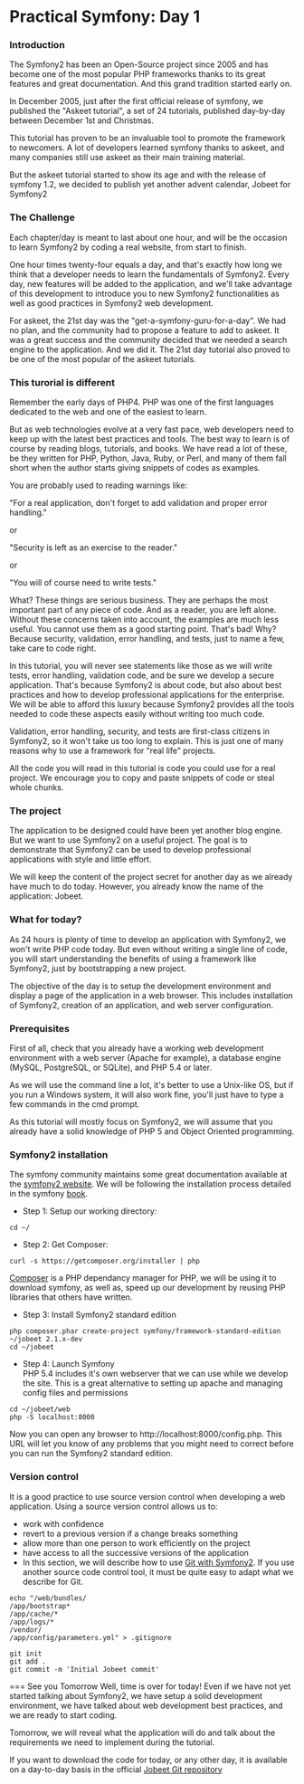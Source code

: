 Practical Symfony: Day 1
========================

### Introduction
The Symfony2 has been an Open-Source project since 2005 and has become one of the most popular PHP frameworks thanks to its great features and great documentation. And this grand tradition started early on.

In December 2005, just after the first official release of symfony, we published the "Askeet tutorial", a set of 24 tutorials, published day-by-day between December 1st and Christmas.

This tutorial has proven to be an invaluable tool to promote the framework to newcomers. A lot of developers learned symfony thanks to askeet, and many companies still use askeet as their main training material.

But the askeet tutorial started to show its age and with the release of symfony 1.2, we decided to publish yet another advent calendar, Jobeet for Symfony2


### The Challenge
Each chapter/day is meant to last about one hour, and will be the occasion to learn Symfony2 by coding a real website, from start to finish.

One hour times twenty-four equals a day, and that's exactly how long we think that a developer needs to learn the fundamentals of Symfony2. Every day, new features will be added to the application, and we'll take advantage of this development to introduce you to new Symfony2 functionalities as well as good practices in Symfony2 web development.

For askeet, the 21st day was the "get-a-symfony-guru-for-a-day". We had no plan, and the community had to propose a feature to add to askeet. It was a great success and the community decided that we needed a search engine to the application. And we did it. The 21st day tutorial also proved to be one of the most popular of the askeet tutorials.


### This turorial is different
Remember the early days of PHP4. PHP was one of the first languages dedicated to the web and one of the easiest to learn.

But as web technologies evolve at a very fast pace, web developers need to keep up with the latest best practices and tools. The best way to learn is of course by reading blogs, tutorials, and books. We have read a lot of these, be they written for PHP, Python, Java, Ruby, or Perl, and many of them fall short when the author starts giving snippets of codes as examples.

You are probably used to reading warnings like:

"For a real application, don't forget to add validation and proper error handling."

or

"Security is left as an exercise to the reader."

or

"You will of course need to write tests."

What? These things are serious business. They are perhaps the most important part of any piece of code. And as a reader, you are left alone. Without these concerns taken into account, the examples are much less useful. You cannot use them as a good starting point. That's bad! Why? Because security, validation, error handling, and tests, just to name a few, take care to code right.

In this tutorial, you will never see statements like those as we will write tests, error handling, validation code, and be sure we develop a secure application. That's because Symfony2 is about code, but also about best practices and how to develop professional applications for the enterprise. We will be able to afford this luxury because Symfony2 provides all the tools needed to code these aspects easily without writing too much code.

Validation, error handling, security, and tests are first-class citizens in Symfony2, so it won't take us too long to explain. This is just one of many reasons why to use a framework for "real life" projects.

All the code you will read in this tutorial is code you could use for a real project. We encourage you to copy and paste snippets of code or steal whole chunks.


### The project
The application to be designed could have been yet another blog engine. But we want to use Symfony2 on a useful project. The goal is to demonstrate that Symfony2 can be used to develop professional applications with style and little effort.

We will keep the content of the project secret for another day as we already have much to do today. However, you already know the name of the application: Jobeet.


### What for today?
As 24 hours is plenty of time to develop an application with Symfony2, we won't write PHP code today. But even without writing a single line of code, you will start understanding the benefits of using a framework like Symfony2, just by bootstrapping a new project.

The objective of the day is to setup the development environment and display a page of the application in a web browser. This includes installation of Symfony2, creation of an application, and web server configuration.

### Prerequisites
First of all, check that you already have a working web development environment with a web server (Apache for example), a database engine (MySQL, PostgreSQL, or SQLite), and PHP 5.4 or later.

As we will use the command line a lot, it's better to use a Unix-like OS, but if you run a Windows system, it will also work fine, you'll just have to type a few commands in the cmd prompt.

As this tutorial will mostly focus on Symfony2, we will assume that you already have a solid knowledge of PHP 5 and Object Oriented programming.

### Symfony2 installation
The symfony community maintains some great documentation available at the [symfony2 website](http://symfony.com/doc/current/index.html "Documentation"). We will be following the installation process detailed in the symfony [book](http://symfony.com/doc/current/book/installation.html).

* Step 1: Setup our working directory:
```
cd ~/
```

* Step 2: Get Composer:
```
curl -s https://getcomposer.org/installer | php
```
  [Composer](http://getcomposer.org) is a PHP dependancy manager for PHP, we will be using it to download symfony, as well as, speed up our development by reusing PHP libraries that others have written.

* Step 3: Install Symfony2 standard edition
```
php composer.phar create-project symfony/framework-standard-edition ~/jobeet 2.1.x-dev
cd ~/jobeet
```

* Step 4: Launch Symfony  
  PHP 5.4 includes it's own webserver that we can use while we develop the site.  This is a great alternative to setting up apache and managing config files and permissions  
```
cd ~/jobeet/web
php -S localhost:8000
```
  Now you can open any browser to http://localhost:8000/config.php.  This URL will let you know of any problems that you might need to correct before you can run the Symfony2 standard edition.

### Version control
It is a good practice to use source version control when developing a web application. Using a source version control allows us to:

* work with confidence
* revert to a previous version if a change breaks something
* allow more than one person to work efficiently on the project
* have access to all the successive versions of the application
* In this section, we will describe how to use [Git with Symfony2](http://symfony.com/doc/current/cookbook/workflow/new_project_git.html). If you use another source code control tool, it must be quite easy to adapt what we describe for Git.


```
echo "/web/bundles/
/app/bootstrap*
/app/cache/*
/app/logs/*
/vendor/
/app/config/parameters.yml" > .gitignore

git init
git add .
git commit -m 'Initial Jobeet commit'

```


=== See you Tomorrow
Well, time is over for today! Even if we have not yet started talking about Symfony2, we have setup a solid development environment, we have talked about web development best practices, and we are ready to start coding.

Tomorrow, we will reveal what the application will do and talk about the requirements we need to implement during the tutorial.

If you want to download the code for today, or any other day, it is available on a day-to-day basis in the official [Jobeet Git repository](https://github.com/mykehsd/jobeet)




